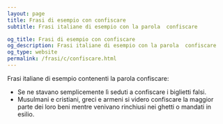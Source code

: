 ```yaml
---
layout: page
title: Frasi di esempio con confiscare 
subtitle: Frasi italiane di esempio con la parola  confiscare

og_title: Frasi di esempio con confiscare 
og_description: Frasi italiane di esempio con la parola  confiscare
og_type: website
permalink: /frasi/c/confiscare.html
---
```


Frasi italiane di esempio contenenti la parola confiscare:


- Se ne stavano semplicemente lì seduti a confiscare i biglietti falsi.
- Musulmani e cristiani, greci e armeni si videro confiscare la maggior parte dei loro beni mentre venivano rinchiusi nei ghetti o mandati in esilio.
